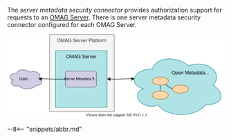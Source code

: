 <!-- SPDX-License-Identifier: CC-BY-4.0 -->
<!-- Copyright Contributors to the Egeria project. -->

The *server metadata security connector* provides authorization support for requests to an [OMAG Server](/concepts/omag-server).  There is one server metadata security connector configured for each OMAG Server.

![Server Metadata Security Connector](/connectors/runtime/server-metadata-security-connector.svg)


--8<-- "snippets/abbr.md"
